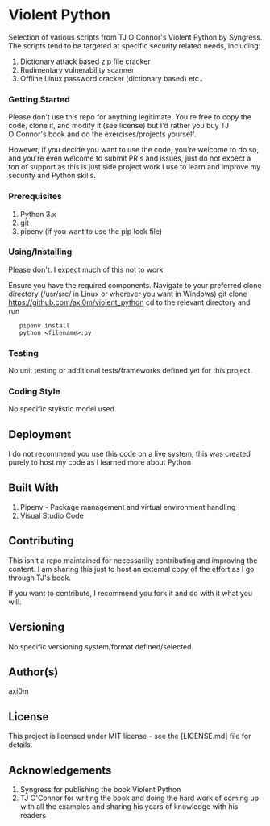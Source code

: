 # Violent Python
Selection of various scripts from TJ O'Connor's Violent Python by Syngress. The scripts tend to be targeted at specific security related needs, including:
1. Dictionary attack based zip file cracker
2. Rudimentary vulnerability scanner
3. Offline Linux password cracker (dictionary based)
etc..

### Getting Started
Please don't use this repo for anything legitimate. You're free to copy the code, clone it, and modify it (see license)
but I'd rather you buy TJ O'Connor's book and do the exercises/projects yourself.

However, if you decide you want to use the code, you're welcome to do so, and you're even welcome to submit PR's and issues, just do not expect a ton of support as this is just side project work I use to learn and improve my security and Python skills. 

### Prerequisites
1. Python 3.x
2. git
3. pipenv (if you want to use the pip lock file)

### Using/Installing
Please don't. I expect much of this not to work.

Ensure you have the required components.
Navigate to your preferred clone directory (/usr/src/ in Linux or wherever you want in Windows)
git clone https://github.com/axi0m/violent_python
cd to the relevant directory and run
```
   pipenv install
   python <filename>.py
```

### Testing
No unit testing or additional tests/frameworks defined yet for this project.

### Coding Style
No specific stylistic model used.

## Deployment
I do not recommend you use this code on a live system, this was created purely to host my code as I learned more about Python

## Built With
1. Pipenv - Package management and virtual environment handling
2. Visual Studio Code

## Contributing
This isn't a repo maintained for necessariliy contributing and improving the content. I am sharing this just to host
an external copy of the effort as I go through TJ's book.

If you want to contribute, I recommend you fork it and do with it what you will.

## Versioning
No specific versioning system/format defined/selected.

## Author(s)
axi0m

## License
This project is licensed under MIT license - see the [LICENSE.md] file for details.

## Acknowledgements
1. Syngress for publishing the book Violent Python
2. TJ O'Connor for writing the book and doing the hard work of coming up with all the examples and sharing his years of
knowledge with his readers
